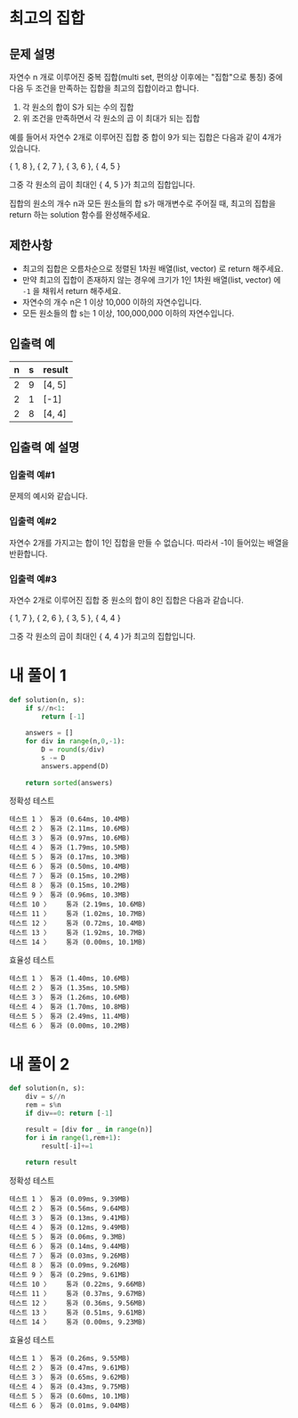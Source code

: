 # 최고의 집합
## 문제 설명
자연수 n 개로 이루어진 중복 집합(multi set, 편의상 이후에는 "집합"으로 통칭) 중에 다음 두 조건을 만족하는 집합을 최고의 집합이라고 합니다.

1. 각 원소의 합이 S가 되는 수의 집합
2. 위 조건을 만족하면서 각 원소의 곱 이 최대가 되는 집합

예를 들어서 자연수 2개로 이루어진 집합 중 합이 9가 되는 집합은 다음과 같이 4개가 있습니다.

{ 1, 8 }, { 2, 7 }, { 3, 6 }, { 4, 5 }

그중 각 원소의 곱이 최대인 { 4, 5 }가 최고의 집합입니다.

집합의 원소의 개수 n과 모든 원소들의 합 s가 매개변수로 주어질 때, 최고의 집합을 return 하는 solution 함수를 완성해주세요.

## 제한사항
- 최고의 집합은 오름차순으로 정렬된 1차원 배열(list, vector) 로 return 해주세요.
- 만약 최고의 집합이 존재하지 않는 경우에 크기가 1인 1차원 배열(list, vector) 에 `-1` 을 채워서 return 해주세요.
- 자연수의 개수 n은 1 이상 10,000 이하의 자연수입니다.
- 모든 원소들의 합 s는 1 이상, 100,000,000 이하의 자연수입니다.

## 입출력 예
|n|s|result|
|-|-|-|
|2|9|[4, 5]|
|2|1|[-1]|
|2|8|[4, 4]|

## 입출력 예 설명
### 입출력 예#1
문제의 예시와 같습니다.

### 입출력 예#2
자연수 2개를 가지고는 합이 1인 집합을 만들 수 없습니다. 따라서 -1이 들어있는 배열을 반환합니다.

### 입출력 예#3
자연수 2개로 이루어진 집합 중 원소의 합이 8인 집합은 다음과 같습니다.

{ 1, 7 }, { 2, 6 }, { 3, 5 }, { 4, 4 }

그중 각 원소의 곱이 최대인 { 4, 4 }가 최고의 집합입니다.

# 내 풀이 1
```python
def solution(n, s):
    if s//n<1:
        return [-1]
    
    answers = []
    for div in range(n,0,-1):
        D = round(s/div)
        s -= D
        answers.append(D)
        
    return sorted(answers)
```
정확성  테스트
```
테스트 1 〉	통과 (0.64ms, 10.4MB)
테스트 2 〉	통과 (2.11ms, 10.6MB)
테스트 3 〉	통과 (0.97ms, 10.6MB)
테스트 4 〉	통과 (1.79ms, 10.5MB)
테스트 5 〉	통과 (0.17ms, 10.3MB)
테스트 6 〉	통과 (0.50ms, 10.4MB)
테스트 7 〉	통과 (0.15ms, 10.2MB)
테스트 8 〉	통과 (0.15ms, 10.2MB)
테스트 9 〉	통과 (0.96ms, 10.3MB)
테스트 10 〉	통과 (2.19ms, 10.6MB)
테스트 11 〉	통과 (1.02ms, 10.7MB)
테스트 12 〉	통과 (0.72ms, 10.4MB)
테스트 13 〉	통과 (1.92ms, 10.7MB)
테스트 14 〉	통과 (0.00ms, 10.1MB)
```
효율성  테스트
```
테스트 1 〉	통과 (1.40ms, 10.6MB)
테스트 2 〉	통과 (1.35ms, 10.5MB)
테스트 3 〉	통과 (1.26ms, 10.6MB)
테스트 4 〉	통과 (1.70ms, 10.8MB)
테스트 5 〉	통과 (2.49ms, 11.4MB)
테스트 6 〉	통과 (0.00ms, 10.2MB)
```
# 내 풀이 2
```python
def solution(n, s):
    div = s//n
    rem = s%n
    if div==0: return [-1]

    result = [div for _ in range(n)]
    for i in range(1,rem+1):
        result[-i]+=1
    
    return result
```
정확성  테스트
```
테스트 1 〉	통과 (0.09ms, 9.39MB)
테스트 2 〉	통과 (0.56ms, 9.64MB)
테스트 3 〉	통과 (0.13ms, 9.41MB)
테스트 4 〉	통과 (0.12ms, 9.49MB)
테스트 5 〉	통과 (0.06ms, 9.3MB)
테스트 6 〉	통과 (0.14ms, 9.44MB)
테스트 7 〉	통과 (0.03ms, 9.26MB)
테스트 8 〉	통과 (0.09ms, 9.26MB)
테스트 9 〉	통과 (0.29ms, 9.61MB)
테스트 10 〉	통과 (0.22ms, 9.66MB)
테스트 11 〉	통과 (0.37ms, 9.67MB)
테스트 12 〉	통과 (0.36ms, 9.56MB)
테스트 13 〉	통과 (0.51ms, 9.61MB)
테스트 14 〉	통과 (0.00ms, 9.23MB)
```
효율성  테스트
```
테스트 1 〉	통과 (0.26ms, 9.55MB)
테스트 2 〉	통과 (0.47ms, 9.61MB)
테스트 3 〉	통과 (0.65ms, 9.62MB)
테스트 4 〉	통과 (0.43ms, 9.75MB)
테스트 5 〉	통과 (0.60ms, 10.1MB)
테스트 6 〉	통과 (0.01ms, 9.04MB)
```
